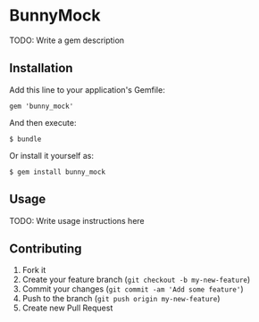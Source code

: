 # BunnyMock

TODO: Write a gem description

## Installation

Add this line to your application's Gemfile:

    gem 'bunny_mock'

And then execute:

    $ bundle

Or install it yourself as:

    $ gem install bunny_mock

## Usage

TODO: Write usage instructions here

## Contributing

1. Fork it
2. Create your feature branch (`git checkout -b my-new-feature`)
3. Commit your changes (`git commit -am 'Add some feature'`)
4. Push to the branch (`git push origin my-new-feature`)
5. Create new Pull Request
